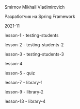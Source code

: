 Smirnov Mikhail Vladimirovich

Разработчик на Spring Framework

2021-11

lesson-1 - testing-students

lesson-2 - testing-students-2

lesson-3 - testing-students-3

lesson-4 

lesson-5 - quiz

lesson-7 - library-1

lesson-9 - library-2

lesson-13 - library-4
